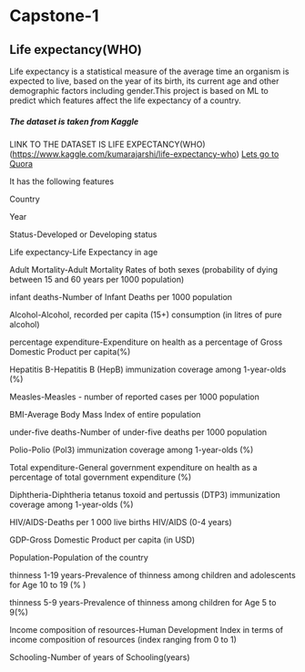# Capstone-1
## Life expectancy(WHO)
Life expectancy is a statistical measure of the average time an organism is expected to live, based on the year of its birth, its current age and other demographic factors including gender.This project is based on ML to predict which features affect the life expectancy of a country.
##### The dataset is taken from Kaggle
LINK TO THE DATASET IS 
LIFE EXPECTANCY(WHO)(https://www.kaggle.com/kumarajarshi/life-expectancy-who)
[Lets go to Quora](https://www.quora.com)

It has the following features

Country

Year

Status-Developed or Developing status

Life expectancy-Life Expectancy in age

Adult Mortality-Adult Mortality Rates of both sexes (probability of dying between 15 and 60 years per 1000 population)

infant deaths-Number of Infant Deaths per 1000 population

Alcohol-Alcohol, recorded per capita (15+) consumption (in litres of pure alcohol)

percentage expenditure-Expenditure on health as a percentage of Gross Domestic Product per capita(%)

Hepatitis B-Hepatitis B (HepB) immunization coverage among 1-year-olds (%)

Measles-Measles - number of reported cases per 1000 population

BMI-Average Body Mass Index of entire population

under-five deaths-Number of under-five deaths per 1000 population

Polio-Polio (Pol3) immunization coverage among 1-year-olds (%)

Total expenditure-General government expenditure on health as a percentage of total government expenditure (%)

Diphtheria-Diphtheria tetanus toxoid and pertussis (DTP3) immunization coverage among 1-year-olds (%)

HIV/AIDS-Deaths per 1 000 live births HIV/AIDS (0-4 years)

GDP-Gross Domestic Product per capita (in USD)

Population-Population of the country

thinness 1-19 years-Prevalence of thinness among children and adolescents for Age 10 to 19 (% )

thinness 5-9 years-Prevalence of thinness among children for Age 5 to 9(%)

Income composition of resources-Human Development Index in terms of income composition of resources (index ranging from 0 to 1)

Schooling-Number of years of Schooling(years)

